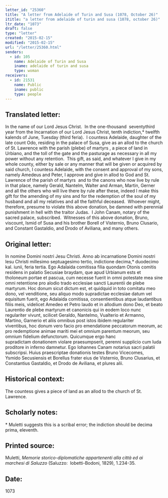 ```yaml
---
letter_id: "25360"
title: "A letter from Adelaide of Turin and Susa (1078, October 26)"
ititle: "a letter from adelaide of turin and susa (1078, october 26)"
ltr_date: "1073"
draft: false
type: "letter"
created: "2015-02-15"
modified: "2015-02-15"
url: "/letter/25360.html"
senders:
  - id: 105
    name: Adelaide of Turin and Susa
    iname: adelaide of turin and susa
    type: woman
receivers:
  - id: 21531
    name: Public
    iname: public
    type: people
---
```

<h2> Translated letter:</h2><p>In the name of our Lord Jesus Christ.&nbsp; In the one-thousand &nbsp;seventythird year from the Incarnation of our Lord Jesus Christ, tenth indiction,* twelfth kalends of June, Tuesday (third feria).&nbsp; I countess Adelaide, daughter of the late count Odo, residing in the palace of Susa, give as an allod to the church of St. Lawrence with the parish (plebe) of martyrs , a piece of land in Urbiano, and the toll of the gate and the pasturage as necessary in all my power without any retention.&nbsp; This gift, as said, and whatever I give in my whole county, either<i> </i>by sale or any manner that will be given or acquired by said church, I countess Adelaide, with the consent and approval of my sons, namely Amedeus and Peter, I approve and give in allod to God and St. Lawrence of the parish of martyrs<i>&nbsp; </i>and to the canons who now live by rule in that place, namely Gerald, Nantelm, Walter and Arman, Martin, Gerner and all the others who will live there by rule after these, indeed I make this gift for the amending of my sins and for the redemption of the soul of my husband and all my relatives and all the faithful deceased.&nbsp; Whoever might, therefore, presume to violate this above donation, be damned with perennial punishment in hell with the traitor Judas.&nbsp; I John Canam, notary of the sacred palace, subscribed.&nbsp; Witnesses of this above donation, Bruno, viscount, Ismid of Susa and his brother Borell of Visternio, Bruno Clusario, and Constant Gastaldio, and Drodo of Aviliana, and many others.</p><h2 class="mt-4"> Original letter:</h2><p>In nomine Domini nostri Jesu Christi. Anno ab incarnatione Domini nostri Iesu Christi millesimo&nbsp;septuagesimo tertio, indictione decima,* duodecimo kal. iunii, feria tertia. Ego Adalaida comitissa filia&nbsp;quondam Otonis comitis residens in palatio Secusiae braydam, que apud Urbianum ests et tholoneum portae&nbsp;et pascua, cum necesse fuerit in omni potestate mea sine omni retentione pro alodio trado ecclesiae sancti&nbsp;Laurentii de plebe martyrum. Hoc donum sicut dictum est, et quidquid in toto comitatu meo dono, vel&nbsp;venditione, seu aliquo modo supradictae ecclesiae datum vel equisitum fuerit, ego Adalaida comitissa,&nbsp;consentientibus atque laudantibus filiis meis, videlicet Amedeo et Petro laudo et in allodium dono Deo, et&nbsp;beato Laurentio de plebe martyrum et canonicis qui in eodem loco nunc regulariter vivunt, scilicet Geraldo,&nbsp;Nantelmo, Vualterio et Armanno, Martino, Garnerio et aliis omnibus post istos ibidem regulariter viventibus,&nbsp;hoc donum vero facio pro emendatione peccatorum meorum, ac pro redemptione animae mariti mei et&nbsp;omnium parentum meorum, seu omnium fidelium defunctorum. Quicumque ergo hanc supradictam&nbsp;donationem violare praesumpserit, perenni supplicio cum Iuda proditore in inferno damnetur. Ego Iohannes&nbsp;Canam notarius sacri palatii subscripsi. Huius praescriptae donationis testes Bruno Vicecomes, Ysmido&nbsp;Secusiensis et Borellus frater eius de Visternio, Bruno Clusarius, et Constantius Gastaldio, et Drodo de&nbsp;Aviliana, et plures alii.</p><h2 class="mt-4"> Historical context:</h2><p>The countess gives a piece of land as an allod to the church of St. Lawrence. &nbsp;</p><h2 class="mt-4"> Scholarly notes:</h2><p>* Muletti suggests this is a scribal error; the indiction should be decima prima, eleventh.</p><h2 class="mt-4"> Printed source:</h2><p>Muletti,&nbsp;<em>Memorie storico-diplomatiche appartenenti alla città ed ai marchesi di Saluzzo</em>&nbsp;(Saluzzo:&nbsp; lobetti-Bodoni, 1829), 1.234-35.</p><h2 class="mt-4"> Date:</h2>1073